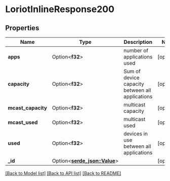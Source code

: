 # LoriotInlineResponse200

## Properties

Name | Type | Description | Notes
------------ | ------------- | ------------- | -------------
**apps** | Option<**f32**> | number of applications used | [optional]
**capacity** | Option<**f32**> | Sum of device capacity between all applications | [optional]
**mcast_capacity** | Option<**f32**> | multicast capacity | [optional]
**mcast_used** | Option<**f32**> | multicast used | [optional]
**used** | Option<**f32**> | devices in use between all applications | [optional]
**_id** | Option<[**serde_json::Value**](serde_json::Value.md)> |  | [optional]

[[Back to Model list]](../README.md#documentation-for-models) [[Back to API list]](../README.md#documentation-for-api-endpoints) [[Back to README]](../README.md)


